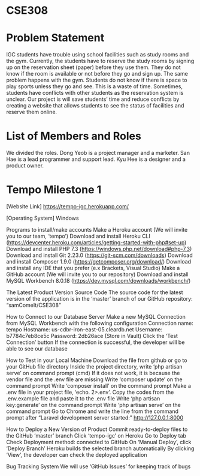 # CSE308

# Problem Statement
IGC students have trouble using school facilities such as study rooms and the gym. Currently, the students have to reserve the study rooms by signing up on the reservation sheet (paper) before they use them. They do not know if the room is available or not before they go and sign up. The same problem happens with the gym. Students do not know if there is space to play sports unless they go and see. This is a waste of time. Sometimes, students have conflicts with other students as the reservation system is unclear. Our project is will save students’ time and reduce conflicts by creating a website that allows students to see the status of facilities and reserve them online.  

# List of Members and Roles

We divided the roles.
Dong Yeob is a project manager and a marketer.
San Hae is a lead programmer and support lead.
Kyu Hee is a designer and a product owner.


# Tempo Milestone 1

[Website Link]
https://tempo-igc.herokuapp.com/

[Operating System]
Windows

Programs to install/make accounts
Make a Heroku account (We will invite you to our team, ‘tempo’)
Download and install Heroku CLI (https://devcenter.heroku.com/articles/getting-started-with-php#set-up)
Download and install PHP 7.3 (https://windows.php.net/download#php-7.3)
Download and install Git 2.23.0 (https://git-scm.com/downloads)
Download and install Composer 1.9.0 (https://getcomposer.org/download/)
Download and install any IDE that you prefer (e.x Brackets, Visual Studio)
Make a GitHub account (We will invite you to our repository)
Download and install MySQL Workbench 8.0.18 (https://dev.mysql.com/downloads/workbench/)

The Latest Product Version Source Code
The source code for the latest version of the application is in the ‘master’ branch of our GitHub repository: “samComeIt/CSE308”

How to Connect to our Database Server
Make a new MySQL Connection from MySQL Workbench with the following configuration
Connection name: tempo
Hostname: us-cdbr-iron-east-05.cleardb.net
Username: b7784c7eb8ce5c
Password: 2db26ace (Store in Vault)
Click the ‘Test Connection’ button
If the connection is successful, the developer will be able to see our database

How to Test in your Local Machine
Download the file from github or go to your GitHub file directory
Inside the project directory, write ‘php artisan serve’ on command prompt (cmd)
If it does not work, it is because the vendor file and the .env file are missing
Write ‘composer update’ on the command prompt
Write ‘composer install’ on the command prompt
Make a .env file in your project file, ‘echo. 2>.env’. 
Copy the codes from the .env.example file and paste it to the .env file
Write ‘php artisan key:generate’ on the command prompt
Write ‘php artisan serve’ on the command prompt
Go to Chrome and write the line from the command prompt after “Laravel development server started:” http://127.0.0.1:8000


How to Deploy a New Version of Product
Commit ready-to-deploy files to the GitHub ‘master’ branch
Click ‘tempo-igc’ on Heroku
Go to Deploy tab
Check Deployment method: connected to GitHub
On ‘Manual Deploy’, click ‘Deploy Branch’
Heroku builds the selected branch automatically
By clicking ‘View’, the developer can check the deployed application

Bug Tracking System
We will use ‘GitHub Issues’ for keeping track of bugs
